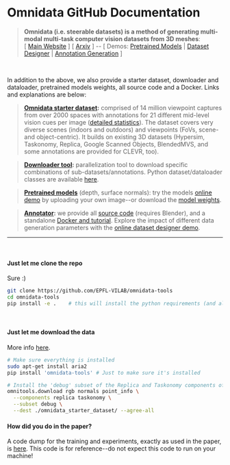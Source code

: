 # Omnidata GitHub Documentation
> <strong>Omnidata (i.e. steerable datasets) is a method of generating multi-modal multi-task computer vision datasets from 3D meshes</strong>: <br> [ [Main Website](https://omnidata.vision/) ] [ [Arxiv](https://arxiv.org/abs/2110.04994) ] -- [ Demos: <a href='//omnidata.vision/demo/'>Pretrained Models</a>  |  <a href='//omnidata.vision/designer/'>Dataset Designer</a> | <a href='//github.com/EPFL-VILAB/omnidata/tree/main/omnidata_annotator'>Annotation Generation</a> ] 

<br>

In addition to the above, we also provide a starter dataset, downloader and dataloader, pretrained models weights, all source code and a Docker. Links and explanations are below:

> **[Omnidata starter dataset](https://docs.omnidata.vision/starter_dataset.html):** comprised of 14 million viewpoint captures from over 2000 spaces with annotations for 21 different mid-level vision cues per image ([detailed statistics](https://docs.omnidata.vision/starter_dataset.html)). The dataset covers very diverse scenes (indoors and outdoors) and viewpoints (FoVs, scene- and object-centric). It builds on existing 3D datasets (Hypersim, Taskonomy, Replica, Google Scanned Objects, BlendedMVS, and some annotations are provided for CLEVR, too).

> **[Downloader tool](https://docs.omnidata.vision/starter_dataset_download.html):** parallelization tool to download specific combinations of sub-datasets/annotations. Python dataset/dataloader classes are available [here](https://github.com/EPFL-VILAB/omnidata/tree/main/omnidata_tools/torch). 

> **[Pretrained models](//github.com/EPFL-VILAB/omnidata/tree/main/omnidata_tools/torch)** (depth, surface normals): try the models [online demo](//omnidata.vision/demo/) by uploading your own image--or download the [model weights](https://github.com/EPFL-VILAB/omnidata/tree/main/omnidata_tools/torch).

> **[Annotator](https://github.com/EPFL-VILAB/omnidata/tree/main/omnidata_annotator):** we provide all [source code](https://github.com/EPFL-VILAB/omnidata/tree/main/omnidata_annotator) (requires Blender), and a standalone [Docker and tutorial](https://github.com/EPFL-VILAB/omnidata/tree/main/omnidata_annotator). Explore the impact of different data generation parameters with the [online dataset designer demo](https://omnidata.vision/designer/).


---



<br>

#### Just let me clone the repo
Sure :)

```bash
git clone https://github.com/EPFL-VILAB/omnidata-tools
cd omnidata-tools
pip install -e .    # this will install the python requirements (and also install the CLI)
```

<br>


#### Just let me download the data
More info [here](https://docs.omnidata.vision/starter_dataset_download.html).
```bash
# Make sure everything is installed
sudo apt-get install aria2
pip install 'omnidata-tools' # Just to make sure it's installed

# Install the 'debug' subset of the Replica and Taskonomy components of the dataset
omnitools.download rgb normals point_info \
  --components replica taskonomy \
  --subset debug \
  --dest ./omnidata_starter_dataset/ --agree-all
```


#### How did you do <SOMETHING> in the paper?
A code dump for the training and experiments, exactly as used in the paper, is [here](https://github.com/EPFL-VILAB/omnidata/tree/main/paper_code). This code is for reference--do not expect this code to run on your machine!

<br>

<!-- <img src="https://raw.githubusercontent.com/alexsax/omnidata-tools/main/docs/images/omnidata_front_page.jpg?token=ABHLE3LC3U64F2QRVSOBSS3BPED24" alt="Website main page" style='max-width: 100%;'/> -->
